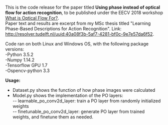 This is the code release for the paper titled <b>Using phase instead of optical flow for action recognition</b>, to be published under the EECV 2018 workshop [What is Optical Flow For?](http://www.whatisflowfor.net/speakers/).  
Paper text and results are excerpt from my MSc thesis titled "Learning Phase-Based Descriptions for Action Recognition". Link: http://resolver.tudelft.nl/uuid:40a08f3b-5af7-4281-bf0c-9e7e57da6f52.


Code ran on both Linux and Windows OS, with the following package versions:  
-Python 3.5.2  
-Numpy 1.14.2  
-Tensorflow GPU 1.7  
-Ospencv-python 3.3  

<b>Usage:</b>  
- Dataset.py shows the function of how phase images were calculated  
- Model.py shows the implementation of the PO layers:  
-- learnable_po_conv2d_layer: train a PO layer from randomly initialized weights  
-- finetunable_po_conv2d_layer: generate PO layer from trained weights, and finetune them as needed.  
